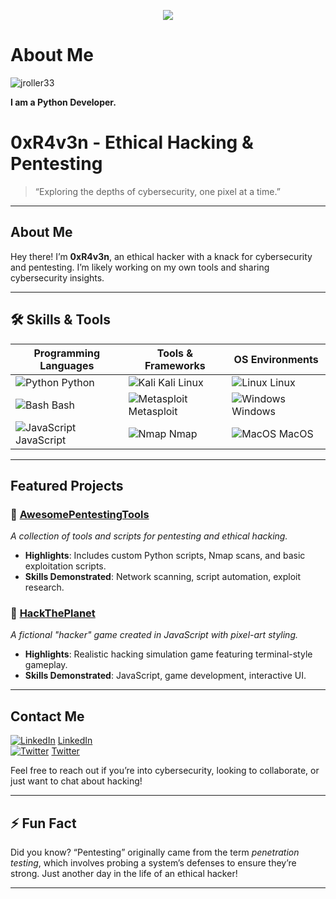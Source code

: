 <p align="center">
 <img src="https://www.bleepstatic.com/content/hl-images/2021/05/10/GitHub-headpic.jpg" align="fit"/>
</p>

# About Me

<p align="left"> <img src="https://komarev.com/ghpvc/?username=jroller33&label=Profile%20views&color=0e75b6&style=for-the-badge" alt="jroller33" /> </p>


**I am a Python Developer.**
<br />

<!DOCTYPE HTML PUBLIC "-//W3C//DTD HTML 4.01//EN"
    "http://www.w3.org/TR/html4/strict.dtd">
</html>
    
# 0xR4v3n - Ethical Hacking & Pentesting



> “Exploring the depths of cybersecurity, one pixel at a time.” 



---

## About Me
Hey there! I’m **0xR4v3n**, an ethical hacker with a knack for cybersecurity and pentesting. I’m likely working on my own tools and sharing cybersecurity insights.

---

## 🛠 Skills & Tools
| Programming Languages | Tools & Frameworks     | OS Environments       |
| --------------------- | ---------------------- | ----------------------|
| ![Python](https://via.placeholder.com/20x20.png?text=P) Python | ![Kali](https://via.placeholder.com/20x20.png?text=K) Kali Linux | ![Linux](https://via.placeholder.com/20x20.png?text=L) Linux |
| ![Bash](https://via.placeholder.com/20x20.png?text=B) Bash | ![Metasploit](https://via.placeholder.com/20x20.png?text=M) Metasploit | ![Windows](https://via.placeholder.com/20x20.png?text=W) Windows |
| ![JavaScript](https://via.placeholder.com/20x20.png?text=J) JavaScript | ![Nmap](https://via.placeholder.com/20x20.png?text=N) Nmap | ![MacOS](https://via.placeholder.com/20x20.png?text=M) MacOS |

---

## Featured Projects

### 🔹 [AwesomePentestingTools](https://github.com/yourusername/AwesomePentestingTools)
*A collection of tools and scripts for pentesting and ethical hacking.*

- **Highlights**: Includes custom Python scripts, Nmap scans, and basic exploitation scripts.
- **Skills Demonstrated**: Network scanning, script automation, exploit research.

### 🔹 [HackThePlanet](https://github.com/yourusername/HackThePlanet)
*A fictional "hacker" game created in JavaScript with pixel-art styling.*

- **Highlights**: Realistic hacking simulation game featuring terminal-style gameplay.
- **Skills Demonstrated**: JavaScript, game development, interactive UI.

---

## Contact Me
[![LinkedIn](https://via.placeholder.com/16x16.png?text=LI)](https://www.linkedin.com/in/yourprofile) [LinkedIn](https://www.linkedin.com/in/yourprofile)  
[![Twitter](https://via.placeholder.com/16x16.png?text=T)](https://twitter.com/yourhandle) [Twitter](https://twitter.com/yourhandle)

Feel free to reach out if you’re into cybersecurity, looking to collaborate, or just want to chat about hacking!

---

## ⚡ Fun Fact
Did you know? “Pentesting” originally came from the term *penetration testing*, which involves probing a system’s defenses to ensure they’re strong. Just another day in the life of an ethical hacker!

---
